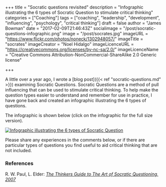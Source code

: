 +++
title = "Socratic questions revisited"
description = "Infographic illustrating the 6 types of Socratic Question to stimulate critical thinking"
categories = ["Coaching"]
tags = ["coaching", "leadership", "development", "influencing", "psychology", "critical thinking"]
draft = false
author = "James Bowman"
date = "2017-02-09T21:46:43Z"
socialimage = "/post/socratic-questions-infographic.png"
image = "/post/socrates.jpg"
imageURL = "https://www.flickr.com/photos/noneck/1302948057/"
imageTitle = "socrates"
imageCreator = "Noel Hidalgo"
imageLicenceURL = "https://creativecommons.org/licenses/by-nc-sa/2.0/"
imageLicenceName = "Creative Commons Attribution-NonCommercial-ShareAlike 2.0 Generic license"

+++

A little over a year ago, I wrote a [blog post]({{< ref "socratic-questions.md" >}}) examining Socratic Questions. Socratic Questions are a method of pull influencing that can be used to stimulate critical thinking.  To help make the question types easier to understand and remember for use in practice, I have gone back and created an infographic illustrating the 6 types of questions.

The infographic is shown below (click on the infographic for the full size version).

<a href="/post/socratic-questions-infographic.png">
	<img src="/post/socratic-questions-infographic.png" alt="Infographic illustrating the 6 types of Socratic Question">
</a>

Please share any experiences in the comments below, or if there are particular types of questions you find useful to aid critical thinking that are not included.

### References

R. W. Paul, L. Elder: [_The Thinkers Guide to The Art of Socratic Questioning, 2007_][R. W. Paul]

[R. W. Paul]: http://www.amazon.com/The-Thinkers-Guide-Socratic-Questioning/dp/0944583318
